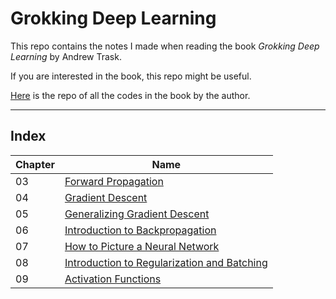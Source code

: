 # Grokking Deep Learning

This repo contains the notes I made when reading the book *Grokking Deep Learning* by Andrew Trask.

If you are interested in the book, this repo might be useful. 

[Here](https://github.com/iamtrask/Grokking-Deep-Learning) is the repo of all the codes in the book by the author.

---

## Index

| Chapter      | Name | 
| ----------- | ----------- |
| 03 | [Forward Propagation](https://github.com/s0mnaths/Grokking-Deep-Learning/blob/master/03%20-%20Forward%20Propagation/03%20-%20Forward%20Propagation.md)        |
| 04 | [Gradient Descent](https://github.com/s0mnaths/Grokking-Deep-Learning/blob/master/04%20-%20Gradient%20Descent/04%20-%20Gradient%20Descent.md)        |
| 05 | [Generalizing Gradient Descent](https://github.com/s0mnaths/Grokking-Deep-Learning/blob/master/05%20-%20Generalizing%20Gradient%20Descent/05%20-%20Generalizing%20Gradient%20Descent.md)        |
| 06 | [Introduction to Backpropagation](https://github.com/s0mnaths/Grokking-Deep-Learning/blob/master/06%20-%20Introduction%20to%20Backpropagation/06%20-%20Introduction%20to%20Back%20Propagation.md)        |
| 07 | [How to Picture a Neural Network](https://github.com/s0mnaths/Grokking-Deep-Learning/blob/master/07%20-%20How%20to%20Picture%20Neural%20Networks/07%20-%20How%20to%20Picture%20a%20Neural%20Network.md)        |
| 08 | [Introduction to Regularization and Batching](https://github.com/s0mnaths/Grokking-Deep-Learning/blob/master/08%20-%20Introduction%20to%20Regularization%20and%20Batching/08%20-%20Introduction%20to%20Regularization%20and%20Batching.md)        |
| 09 | [Activation Functions](https://github.com/s0mnaths/Grokking-Deep-Learning/blob/master/09%20-%20Activation%20Functions/09%20-%20Activation%20Functions.md)        |
